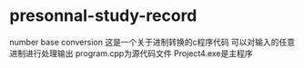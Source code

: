 # presonnal-study-record
number base conversion
这是一个关于进制转换的c程序代码
可以对输入的任意进制进行处理输出
program.cpp为源代码文件
Project4.exe是主程序
